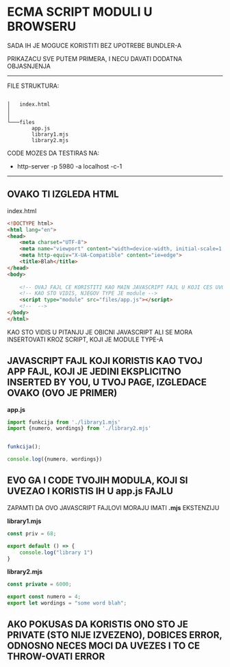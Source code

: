 # ECMA SCRIPT MODULI U BROWSERU

SADA IH JE MOGUCE KORISTITI BEZ UPOTREBE BUNDLER-A

PRIKAZACU SVE PUTEM PRIMERA, I NECU DAVATI DODATNA OBJASNJENJA

******

FILE STRUKTURA:

```linux

│   index.html
│
│
└───files
        app.js
        library1.mjs
        library2.mjs
```

CODE MOZES DA TESTIRAS NA:

- http-server -p 5980 -a localhost -c-1

******

## OVAKO TI IZGLEDA HTML

index.html

```html
<!DOCTYPE html>
<html lang="en">
<head>
    <meta charset="UTF-8">
    <meta name="viewport" content="width=device-width, initial-scale=1.0">
    <meta http-equiv="X-UA-Compatible" content="ie=edge">
    <title>Blah</title>
</head>
<body>
    
    <!-- OVAJ FAJL CE KORISTITI KAO MAIN JAVASCRIPT FAJL U KOJI CES UVOZITI MODULE -->
    <!-- KAO STO VIDIS, NJEGOV TYPE JE module -->
    <script type="module" src="files/app.js"></script>
    <!--  -->
</body>
</html>
```

KAO STO VIDIS U PITANJU JE OBICNI JAVASCRIPT ALI SE MORA INSERTOVATI KROZ SCRIPT, KOJI JE MODULE TYPE-A

## JAVASCRIPT FAJL KOJI KORISTIS KAO TVOJ APP FAJL, KOJI JE JEDINI EKSPLICITNO INSERTED BY YOU, U TVOJ PAGE, IZGLEDACE OVAKO (OVO JE PRIMER)

**app.js**

```javascript
import funkcija from './library1.mjs'
import {numero, wordings} from './library2.mjs'


funkcija();

console.log({numero, wordings})
```

## EVO GA I CODE TVOJIH MODULA, KOJI SI UVEZAO I KORISTIS IH U app.js FAJLU

ZAPAMTI DA OVO JAVASCRIPT FAJLOVI MORAJU IMATI **.mjs** EKSTENZIJU

**library1.mjs**

```javascript
const priv = 68;

export default () => {
    console.log("library 1")
}
```

**library2.mjs**

```javascript
const private = 6000;

export const numero = 4;
export let wordings = "some word blah";
```

## AKO POKUSAS DA KORISTIS ONO STO JE PRIVATE (STO NIJE IZVEZENO), DOBICES ERROR, ODNOSNO NECES MOCI DA UVEZES I TO CE THROW-OVATI ERROR
